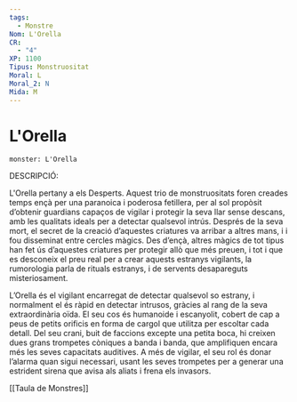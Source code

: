 ```yaml
---
tags:
  - Monstre
Nom: L'Orella
CR:
  - "4"
XP: 1100
Tipus: Monstruositat
Moral: L
Moral_2: N
Mida: M
---
```

# L'Orella

```statblock
monster: L'Orella
```

DESCRIPCIÓ:
 
L'Orella pertany a els Desperts. Aquest trio de monstruositats foren creades temps ençà per una paranoica i poderosa fetillera, per al sol propòsit d’obtenir guardians capaços de vigilar i protegir la seva llar sense descans, amb les qualitats ideals per a detectar qualsevol intrús. Després de la seva mort, el secret de la creació d’aquestes criatures va arribar a altres mans, i i fou disseminat entre cercles màgics. Des d’ençà, altres màgics de tot tipus han fet ús d’aquestes criatures per protegir allò que més preuen, i tot i que es desconeix el preu real per a crear aquests estranys vigilants, la rumorologia parla de rituals estranys, i de servents desapareguts misteriosament.

L’Orella és el vigilant encarregat de detectar qualsevol so estrany, i normalment el és ràpid en detectar intrusos, gràcies al rang de la seva extraordinària oïda.
El seu cos és humanoide i escanyolit, cobert de cap a peus de petits orificis en forma de cargol que utilitza per escoltar cada detall. Del seu crani, buit de faccions excepte una petita boca, hi creixen dues grans trompetes còniques a banda i banda, que amplifiquen encara més les seves capacitats auditives.
A més de vigilar, el seu rol és donar l’alarma quan sigui necessari, usant les seves trompetes per a generar una estrident sirena que avisa als aliats i frena els invasors.

[[Taula de Monstres]]



